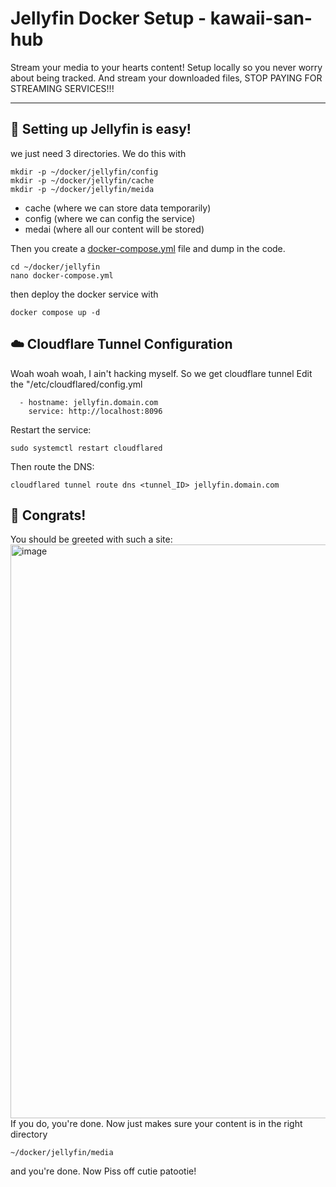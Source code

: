 # Jellyfin Docker Setup - kawaii-san-hub 

Stream your media to your hearts content!
Setup locally so you never worry about being tracked. And stream your downloaded files, STOP PAYING FOR STREAMING SERVICES!!!

---

## 🪼 Setting up Jellyfin is easy!
we just need 3 directories. We do this with
```
mkdir -p ~/docker/jellyfin/config
mkdir -p ~/docker/jellyfin/cache
mkdir -p ~/docker/jellyfin/meida
```
- cache (where we can store data temporarily)
- config (where we can config the service)
- medai (where all our content will be stored)

Then you create a [docker-compose.yml](./docker-compose.yml) file and dump in the code.
```
cd ~/docker/jellyfin
nano docker-compose.yml
```

then deploy the docker service with 
```
docker compose up -d
```

## ☁️ Cloudflare Tunnel Configuration
Woah woah woah, I ain't hacking myself. So we get cloudflare tunnel
Edit the "/etc/cloudflared/config.yml
```
  - hostname: jellyfin.domain.com
    service: http://localhost:8096
```
Restart the service:
```
sudo systemctl restart cloudflared
```
Then route the DNS:
```
cloudflared tunnel route dns <tunnel_ID> jellyfin.domain.com
```

## 🎉 Congrats!
You should be greeted with such a site:
<img width="1868" height="918" alt="image" src="https://github.com/user-attachments/assets/c69d56a2-35fc-4a5b-8174-a7efff3c92ac" />
If you do, you're done.
Now just makes sure your content is in the right directory
~~~
~/docker/jellyfin/media
~~~
and you're done.
Now Piss off cutie patootie!
